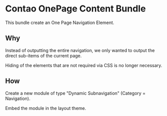 # Contao OnePage Content Bundle

This bundle create an One Page Navigation Element.

## Why

Instead of outputting the entire navigation, we only wanted to output the direct sub-items of the current page. 

Hiding of the elements that are not required via CSS is no longer necessary. 

## How

Create a new module of type "Dynamic Subnavigation" (Category = Navigation).

Embed the module in the layout theme.
